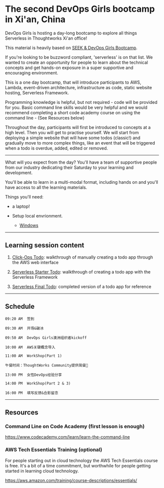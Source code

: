 # The second DevOps Girls bootcamp in Xi'an, China

DevOps Girls is hosting a day-long bootcamp to explore all things Serverless 
in Thoughtworks Xi'an office!

This material is heavily based on [SEEK & DevOps Girls Bootcamp](https://github.com/DevOps-Girls/DevOps-Girls-Bootcamp-4).

If you're looking to be buzzword compliant, 'serverless' is on that list. We
wanted to create an opportunity for people to learn about the technical concepts
and get hands-on exposure in a super supportive and encouraging environment.

This is a one day bootcamp, that will introduce participants to AWS, Lambda,
event-driven architecture, infrastructure as code, static website hosting,
Serverless Framework.

Programming knowledge is helpful, but not required - code will be provided for
you. Basic command line skills would be very helpful and we would recommend
completing a short code academy course on using the command line - (See
Resources below)

Throughout the day, participants will first be introduced to concepts at a high
level. Then you will get to practise yourself. We will start from deploying a
simple website that will have some todos (classic!) and gradually move to more
complex things, like an event that will be triggered when a todo is overdue,
added, edited or removed.

---

What will you expect from the day? You'll have a team of supportive people from
our industry dedicating their Saturday to your learning and development.

You'll be able to learn in a multi-modal format, including hands on and you'll
have access to all the learning materials.

Things you'll need:

- a laptop!

- Setup local envrionment.  
  - [Windows](guideline/set-up-environment-in-windows.md)
---

## Learning session content

1. [Click-Ops Todo](clickops-todo): walkthrough of manually creating a todo app
   through the AWS web interface

1. [Serverless Starter Todo](serverless-starter-todo): walkthrough of creating a
   todo app with the Serverless Framework

1. [Serverless Final Todo](serverless-final-todo): completed version of a todo
   app for reference
   
---
## Schedule

```plaintext
09:20 AM  签到

09:30 AM  开场&破冰

09:50 AM  DevOps Girls澳洲组织者kickoff

10:00 AM  AWS关键概念导入

11:00 AM  WorkShop(Part 1)

午餐时间：ThoughtWorks Community提供简餐🍱

13:00 PM  女性DevOps经验分享

14:00 PM  WorkShop(Part 2 & 3)

16:00 PM  填写反馈&合影留念
```
---
## Resources

### Command Line on Code Academy (first lesson is enough)

<https://www.codecademy.com/learn/learn-the-command-line>

### AWS Tech Essentials Training (optional)

For people starting out in cloud technology the AWS Tech Essentials course is
free. It's a bit of a time commitment, but worthwhile for people getting
started in learning cloud technology.

<https://aws.amazon.com/training/course-descriptions/essentials/>
